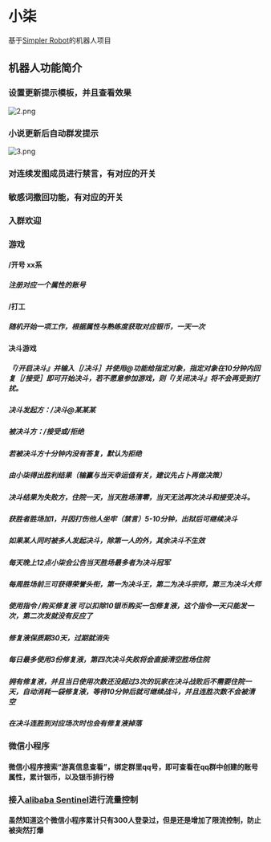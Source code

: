 # 小柒
基于[Simpler Robot](https://github.com/ForteScarlet/simpler-robot/tree/v2-dev)的机器人项目

## 机器人功能简介

### 设置更新提示模板，并且查看效果

![2.png](https://s2.loli.net/2022/07/23/GjnvxQDi5wYoZkt.png)

### 小说更新后自动群发提示

![3.png](https://s2.loli.net/2022/07/23/9ZqgGhNpdQ3jiUb.png)

### 对连续发图成员进行禁言，有对应的开关
### 敏感词撤回功能，有对应的开关
### 入群欢迎

### 游戏
#### /开号 xx系
##### 注册对应一个属性的账号
#### /打工
##### 随机开始一项工作，根据属性与熟练度获取对应银币，一天一次

#### 决斗游戏
##### 『/开启决斗』并输入［/决斗］并使用@功能给指定对象，指定对象在10分钟内回复［/接受］即可开始决斗，若不愿意参加游戏，则『/关闭决斗』将不会再受到打扰。
##### 决斗发起方：/决斗@某某某
##### 被决斗方：/接受或/拒绝
##### 若被决斗方十分钟内没有答复，默认为拒绝
##### 由小柒得出胜利结果（输赢与当天幸运值有关，建议先占卜再做决策）
##### 决斗结果为失败方，住院一天，当天胜场清零，当天无法再次决斗和接受决斗。
##### 获胜者胜场加1，并因打伤他人坐牢（禁言）5-10分钟，出狱后可继续决斗
##### 如果某人同时被多人发起决斗，除第一人的外，其余决斗不生效
##### 每天晚上12点小柒会公告当天胜场最多者为决斗冠军
##### 每周胜场前三可获得荣誉头衔，第一为决斗王，第二为决斗宗师，第三为决斗大师

##### 使用指令 /购买修复液 可以扣除10银币购买一包修复液，这个指令一天只能发一次，第二次发就没有反应了
##### 修复液保质期30天，过期就消失
##### 每日最多使用3份修复液，第四次决斗失败将会直接清空胜场住院
##### 拥有修复液，并且当日使用次数还没超过3次的玩家在决斗战败后不需要住院一天，自动消耗一袋修复液，等待10分钟后就可继续战斗，并且连胜次数不会被清空
##### 在决斗连胜到对应场次时也会有修复液掉落

### 微信小程序
#### 微信小程序搜索“游真信息查看”，绑定群里qq号，即可查看在qq群中创建的账号属性，累计银币，以及银币排行榜

### 接入[alibaba Sentinel](https://github.com/alibaba/Sentinel)进行流量控制
#### 虽然知道这个微信小程序累计只有300人登录过，但是还是增加了限流控制，防止被突然打爆